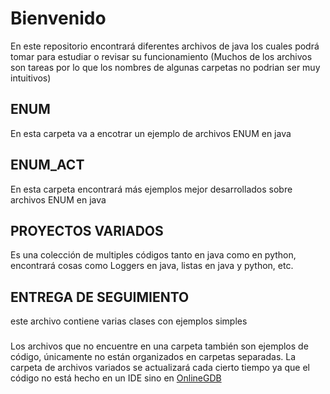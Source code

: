 # Bienvenido

En este repositorio encontrará diferentes archivos de java los cuales podrá tomar para estudiar o revisar su funcionamiento (Muchos de los archivos son tareas por lo que los nombres de algunas carpetas no podrian ser muy intuitivos)

## ENUM

En esta carpeta va a encotrar un ejemplo de archivos ENUM en java

## ENUM_ACT

En esta carpeta encontrará más ejemplos mejor desarrollados sobre archivos ENUM en java

## PROYECTOS VARIADOS

Es una colección de multiples códigos tanto en java como en python, encontrará cosas como Loggers en java, listas en java y python, etc.

## ENTREGA DE SEGUIMIENTO

este archivo contiene varias clases con ejemplos simples

###

Los archivos que no encuentre en una carpeta también son ejemplos de código, únicamente no están organizados en carpetas separadas. La carpeta de archivos variados se actualizará cada cierto tiempo ya que el código no está hecho en un IDE sino en [OnlineGDB](https://www.onlinegdb.com)
